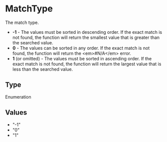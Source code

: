 # MatchType

The match type.* **-1** - The values must be sorted in descending order. If the exact match is not found, the function will return the smallest value that is greater than the searched value.* **0** - The values can be sorted in any order. If the exact match is not found, the function will return the &lt;em&gt;#N/A&lt;/em&gt; error.* **1** (or omitted) - The values must be sorted in ascending order. If the exact match is not found, the function will return the largest value that is less than the searched value.

## Type

Enumeration

## Values

- "-1"
- "0"
- "1"
